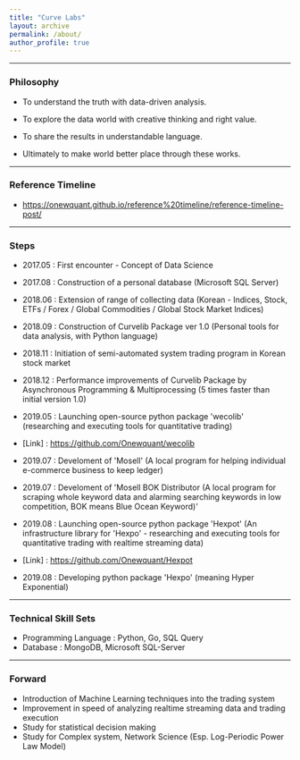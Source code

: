```yaml
---
title: "Curve Labs"
layout: archive
permalink: /about/
author_profile: true
---
```

  
---  
  
### Philosophy
   
- To understand the truth with data-driven analysis.  
- To explore the data world with creative thinking and right value.  
- To share the results in understandable language.  
 
- Ultimately to make world better place through these works.  

---  
 
### Reference Timeline  
 
- <https://onewquant.github.io/reference%20timeline/reference-timeline-post/>  
 
---  
 
### Steps

- 2017.05 : First encounter - Concept of Data Science  
- 2017.08 : Construction of a personal database (Microsoft SQL Server)  
   
   
- 2018.06 : Extension of range of collecting data (Korean - Indices, Stock, ETFs / Forex / Global Commodities / Global Stock Market Indices)  
- 2018.09 : Construction of Curvelib Package ver 1.0 (Personal tools for data analysis, with Python language)  
- 2018.11 : Initiation of semi-automated system trading program in Korean stock market  
- 2018.12 : Performance improvements of Curvelib Package by Asynchronous Programming & Multiprocessing (5 times faster than initial version 1.0)  
  
   
- 2019.05 : Launching open-source python package 'wecolib' (researching and executing tools for quantitative trading)  
- [Link] : <https://github.com/Onewquant/wecolib>  
- 2019.07 : Develoment of 'Mosell' (A local program for helping individual e-commerce business to keep ledger)  
- 2019.07 : Develoment of 'Mosell BOK Distributor (A local program for scraping whole keyword data and alarming searching keywords in low competition, BOK means Blue Ocean Keyword)'  
- 2019.08 : Launching open-source python package 'Hexpot' (An infrastructure library for 'Hexpo' - researching and executing tools for quantitative trading with realtime streaming data)
- [Link] : <https://github.com/Onewquant/Hexpot>  
- 2019.08 : Developing python package 'Hexpo' (meaning Hyper Exponential)  
  
  
---
  
### Technical Skill Sets  
 
- Programming Language : Python, Go, SQL Query  
- Database : MongoDB, Microsoft SQL-Server  
 
---
 
### Forward

- Introduction of Machine Learning techniques into the trading system
- Improvement in speed of analyzing realtime streaming data and trading execution 
- Study for statistical decision making 
- Study for Complex system, Network Science (Esp. Log-Periodic Power Law Model) 
  
